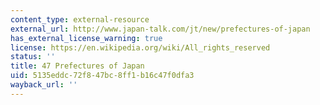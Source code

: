 ```yaml
---
content_type: external-resource
external_url: http://www.japan-talk.com/jt/new/prefectures-of-japan
has_external_license_warning: true
license: https://en.wikipedia.org/wiki/All_rights_reserved
status: ''
title: 47 Prefectures of Japan
uid: 5135eddc-72f8-47bc-8ff1-b16c47f0dfa3
wayback_url: ''
---
```

